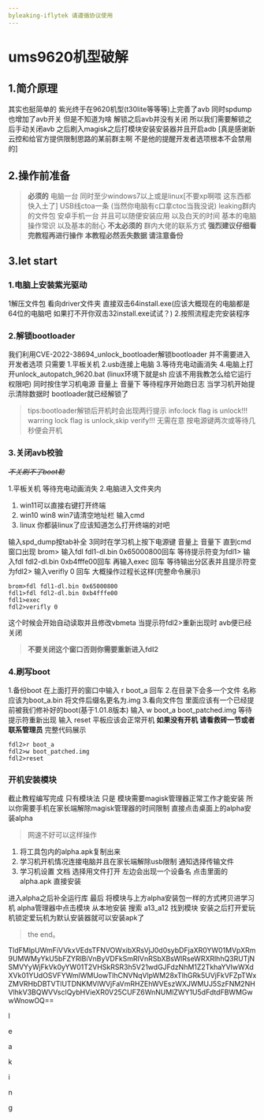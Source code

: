 ```yaml
---
byleaking-iflytek 请遵循协议使用
---
```


# ums9620机型破解
## 1.简介原理

其实也挺简单的 紫光终于在9620机型(t30lite等等等)上完善了avb 同时spdump也增加了avb开关 但是不知道为啥 解锁之后avb并没有关闭 所以我们需要解锁之后手动关闭avb 之后刷入magisk之后打模块安装安装器并且开启adb \[真是感谢新云控和给官方提供限制思路的某前群主啊 不是他的提醒开发者选项根本不会禁用的]
## 2.操作前准备
> **必须的** 电脑一台 同时至少windows7以上或是linux\[不要xp啊喂 这东西都快入土了] 
> USB线ctoa一条 (当然你电脑有c口拿ctoc当我没说) 
> leaking群内的文件包
> 安卓手机一台 并且可以随便安装应用
> 以及白天的时间 基本的电脑操作常识 以及基本的耐心
> **不太必须的** 群内大佬的联系方式
> **强烈建议仔细看完教程再进行操作**
> **本教程必然丢失数据 请注意备份**
## 3.let start
### 1.电脑上安装紫光驱动
1解压文件包 看向driver文件夹 直接双击64install.exe(应该大概现在的电脑都是64位的电脑吧 如果打不开你双击32install.exe试试？)
2.按照流程走完安装程序
### 2.解锁bootloader
我们利用CVE-2022-38694\_unlock\_bootloader解锁bootloader 并不需要进入开发者选项 只需要
1.平板关机
2.usb连接上电脑
3.等待充电动画消失
4.电脑上打开unlock\_autopatch\_9620.bat (linux环境下就是sh 应该不用我教怎么给它运行权限吧)
同时按住学习机电源 音量上 音量下 等待程序开始跑日志
当学习机开始提示清除数据时 bootloader就已经解锁了
> tips:bootloader解锁后开机时会出现两行提示
> info:lock flag is unlock!!! 
> warring lock flag is unlock,skip verify!!! 
> 无需在意 按电源键两次或等待几秒便会开机
### 3.关闭avb校验
*~~不关刷不了boot勒~~*

1.平板关机 等待充电动画消失
2.电脑进入文件夹内
1. win11可以直接右键打开终端
2. win10 win8 win7请清空地址栏 输入cmd
3. linux 你都装linux了应该知道怎么打开终端的对吧

输入spd\_dump按tab补全
3同时在学习机上按下电源键 音量上 音量下 直到cmd窗口出现
brom>
输入fdl fdl1-dl.bin 0x65000800回车 等待提示符变为fdl1>
输入fdl fdl2-dl.bin 0xb4fffe00回车 再输入exec 回车 等待输出分区表并且提示符变为fdl2>
输入verifly 0 回车
大概操作过程长这样(完整命令展示)
```
brom>fdl fdl1-dl.bin 0x65000800
fdl1>fdl fdl2-dl.bin 0xb4fffe00
fdl1>exec
fdl2>verifly 0
```
这个时候会开始自动读取并且修改vbmeta
当提示符fdl2>重新出现时 avb便已经关闭
> **不要关闭这个窗口否则你需要重新进入fdl2**
### 4.刷写boot
1.备份boot 在上面打开的窗口中输入 r boot\_a 回车
2.在目录下会多一个文件 名称应该为boot\_a.bin
将文件后缀名更名为.img
3.看向文件包 里面应该有一个已经提前被我们修补好的boot(基于1.01.8版本)
输入 w boot\_a boot\_patched.img
等待提示符重新出现
输入 reset
平板应该会正常开机 **如果没有开机 请看救砖一节或者联系管理员**
完整代码展示

```
fdl2>r boot_a
fdl2>w boot_patched.img
fdl2>reset
```
### 开机安装模块
截止教程编写完成 只有模块法 只是 模块需要magisk管理器正常工作才能安装 所以你需要手机在家长端解除magisk管理器的时间限制
直接点击桌面上的alpha安装alpha
> 网速不好可以这样操作

1. 将工具包内的alpha.apk复制出来
2. 学习机开机情况连接电脑并且在家长端解除usb限制 通知选择传输文件
3. 学习机设置 文档 选择用文件打开 左边会出现一个设备名 点击里面的alpha.apk
    直接安装

进入alpha之后补全运行库
最后 将模块与上方alpha安装包一样的方式拷贝进学习机
alpha管理器中点击模块 从本地安装
搜索 a13\_a12 找到模块
安装之后打开爱玩机锁定爱玩机为默认安装器就可以安装apk了



























> the end。




TldFMlpUWmFiVVkxVEdsTFNVOWxibXRsVjJ0d0sybDFjaXR0YW01MVpXRm9UMWMyYkU5bFZYRlBiVnByVDFkSmRIVnRSbXBsWlRseWRXRlhhQ3RUTjNSMVYyWjFkVk0yYW01T2VHSkRSR3h5V21wdGJFdzNhM1Z2TkhaYVIwWXdXVk01YUdOSVFYWmlWMUowTlhCNVNqVlpWM28xTlhGRk5UVjFkVFZpTWxZMVRHbDBTVTlUTDNKMVlWVjFaVmRHZEhWVEszWXJWMUJ5SzFNM2NHVlhkV3BQWVVsclQybHVieXR0V25CUFZ6WnNUMlZWY1U5dFdtdFBWMGwwWnowOQ==












l






e





a













k






i





n






g